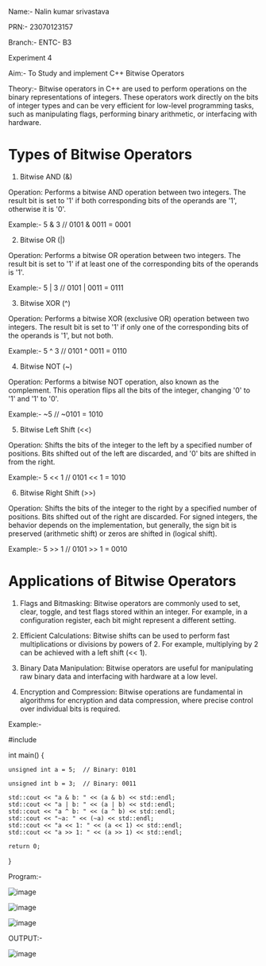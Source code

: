 Name:- Nalin kumar srivastava

PRN:- 23070123157

Branch:- ENTC- B3

Experiment 4

Aim:- To Study and implement C++ Bitwise Operators

Theory:- Bitwise operators in C++ are used to perform operations on the binary representations of integers. These operators work directly on the bits of integer types and can be very efficient for low-level programming tasks, such as manipulating flags, performing binary arithmetic, or interfacing with hardware.

# Types of Bitwise Operators

1. Bitwise AND (&)

Operation: Performs a bitwise AND operation between two integers. The result bit is set to '1' if both corresponding bits of the operands are '1', otherwise it is '0'.

Example:-
5 & 3   // 0101 & 0011 = 0001 

2. Bitwise OR (|)

Operation: Performs a bitwise OR operation between two integers. The result bit is set to '1' if at least one of the corresponding bits of the operands is '1'.

Example:-
5 | 3   // 0101 | 0011 = 0111

3. Bitwise XOR (^)

Operation: Performs a bitwise XOR (exclusive OR) operation between two integers. The result bit is set to '1' if only one of the corresponding bits of the operands is '1', but not both.

Example:-
5 ^ 3   // 0101 ^ 0011 = 0110 

4. Bitwise NOT (~)

Operation: Performs a bitwise NOT operation, also known as the complement. This operation flips all the bits of the integer, changing '0' to '1' and '1' to '0'.

Example:-
~5      // ~0101 = 1010 

5. Bitwise Left Shift (<<)

Operation: Shifts the bits of the integer to the left by a specified number of positions. Bits shifted out of the left are discarded, and '0' bits are shifted in from the right.

Example:-
5 << 1  // 0101 << 1 = 1010 

6. Bitwise Right Shift (>>)

Operation: Shifts the bits of the integer to the right by a specified number of positions. Bits shifted out of the right are discarded. For signed integers, the behavior depends on the implementation, but generally, the sign bit is preserved (arithmetic shift) or zeros are shifted in (logical shift).

Example:-
5 >> 1  // 0101 >> 1 = 0010 

# Applications of Bitwise Operators

1. Flags and Bitmasking: Bitwise operators are commonly used to set, clear, toggle, and test flags stored within an integer. For example, in a configuration register, each bit might represent a different setting.

2. Efficient Calculations: Bitwise shifts can be used to perform fast multiplications or divisions by powers of 2. For example, multiplying by 2 can be achieved with a left shift (<< 1).

3. Binary Data Manipulation: Bitwise operators are useful for manipulating raw binary data and interfacing with hardware at a low level.

4. Encryption and Compression: Bitwise operations are fundamental in algorithms for encryption and data compression, where precise control over individual bits is required.

Example:-

#include <iostream>

int main() {

    unsigned int a = 5;  // Binary: 0101
    
    unsigned int b = 3;  // Binary: 0011

    std::cout << "a & b: " << (a & b) << std::endl; 
    std::cout << "a | b: " << (a | b) << std::endl; 
    std::cout << "a ^ b: " << (a ^ b) << std::endl; 
    std::cout << "~a: " << (~a) << std::endl;     
    std::cout << "a << 1: " << (a << 1) << std::endl; 
    std::cout << "a >> 1: " << (a >> 1) << std::endl; 

    return 0;
}



Program:-


![image](https://github.com/user-attachments/assets/0ff37521-fde7-4a3f-8827-653f01c900f1)

![image](https://github.com/user-attachments/assets/29dc8f69-18ad-42d5-a465-77570a9aa7f4)

![image](https://github.com/user-attachments/assets/6853b13e-bed4-4964-856a-7881d5a53bbf)



OUTPUT:-

![image](https://github.com/user-attachments/assets/e1718d86-48ce-42dd-b207-d9d0c62a33ec)

